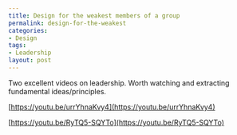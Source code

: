 ```yaml
---
title: Design for the weakest members of a group
permalink: design-for-the-weakest
categories:
- Design
tags:
- Leadership
layout: post
---
```


Two excellent videos on leadership.
Worth watching and extracting fundamental ideas/principles.

[https://youtu.be/urrYhnaKvy4](https://youtu.be/urrYhnaKvy4)

[https://youtu.be/RyTQ5-SQYTo](https://youtu.be/RyTQ5-SQYTo)

